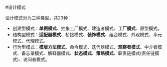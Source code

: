 #设计模式

设计模式分为三种类型，共23种：
* 创建型模式：**单例模式**、抽象工厂模式、建造者模式、**工厂模式**、原型模式。
* 结构型模式：**适配器模式**、桥接模式、**装饰模式**、组合模式、外观模式、享元模式、代理模式。
* 行为型模式：**模版方法模式**、命令模式、迭代器模式、**观察者模式**、中介者模式、备忘录模式、解释器模式、**状态模式**、**策略模式**、职责链模式(责任链模式)、访问者模式。
